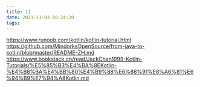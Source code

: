 ```yaml
---
title: 11
date: 2021-11-03 08:24:20
tags:
---
```

https://www.runoob.com/kotlin/kotlin-tutorial.html
https://github.com/MindorksOpenSource/from-java-to-kotlin/blob/master/README-ZH.md
https://www.bookstack.cn/read/JackChan1999-Kotlin-Tutorials/%E5%85%B3%E4%BA%8EKotlin-%E4%B8%BA%E4%BB%80%E4%B9%88%E6%88%91%E8%A6%81%E6%94%B9%E7%94%A8Kotlin.md